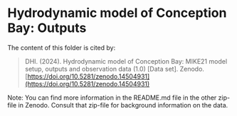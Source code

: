 # Hydrodynamic model of Conception Bay: Outputs
The content of this folder is cited by:

> DHI. (2024). Hydrodynamic model of Conception Bay: MIKE21 model setup, outputs and observation data (1.0) [Data set]. Zenodo. [https://doi.org/10.5281/zenodo.14504931](https://doi.org/10.5281/zenodo.14504931)

Note: You can find more information in the README.md file in the other zip-file in Zenodo. Consult that zip-file for background information on the data. 